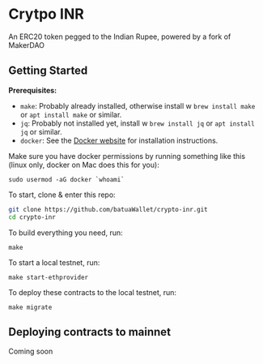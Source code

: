 # Crytpo INR

An ERC20 token pegged to the Indian Rupee, powered by a fork of MakerDAO

## Getting Started


**Prerequisites:**

- `make`: Probably already installed, otherwise install w `brew install make` or `apt install make` or similar.
- `jq`: Probably not installed yet, install w `brew install jq` or `apt install jq` or similar.
- `docker`: See the [Docker website](https://www.docker.com/) for installation instructions.

Make sure you have docker permissions by running something like this (linux only, docker on Mac does this for you):

```
sudo usermod -aG docker `whoami`
```

To start, clone & enter this repo:

```bash
git clone https://github.com/batuaWallet/crypto-inr.git
cd crypto-inr
```

To build everything you need, run:

```
make
```

To start a local testnet, run:

```
make start-ethprovider
```

To deploy these contracts to the local testnet, run:

```
make migrate
```

## Deploying contracts to mainnet

Coming soon
